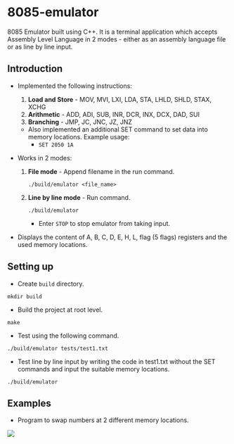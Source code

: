 # 8085-emulator
8085 Emulator built using C++. It is a terminal application which accepts Assembly Level Language in 2 modes - either as an assembly language file or as line by line input.

## Introduction

- Implemented the following instructions:
  1. **Load and Store** - MOV, MVI, LXI, LDA, STA, LHLD, SHLD, STAX, XCHG
  2. **Arithmetic** - ADD, ADI, SUB, INR, DCR, INX, DCX, DAD, SUI
  3. **Branching** - JMP, JC, JNC, JZ, JNZ
  - Also implemented an additional SET command to set data into memory locations. Example usage:
    - `SET 2050 1A`

- Works in 2 modes:
  1. **File mode** - Append filename in the run command.
     ```terminal
     ./build/emulator <file_name>
     ```
  2. **Line by line mode** - Run command.
     ```terminal
     ./build/emulator
     ```
     - Enter `STOP` to stop emulator from taking input.

- Displays the content of A, B, C, D, E, H, L, flag (5 flags) registers and the used memory locations.
## Setting up
- Create `build` directory.
```terminal
mkdir build
```
- Build the project at root level.
```terminal
make
```
- Test using the following command.
```terminal
./build/emulator tests/test1.txt 
```
- Test line by line input by writing the code in test1.txt without the SET commands and input the suitable memory locations.
```terminal
./build/emulator
```

## Examples
- Program to swap numbers at 2 different memory locations.
<img align="left" src="https://github.com/user-attachments/assets/d8a95acd-ae69-43e6-b7a7-9318e63f934a">
